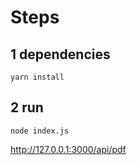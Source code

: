 # Steps

## 1 dependencies

    yarn install

## 2 run

    node index.js
    
http://127.0.0.1:3000/api/pdf

